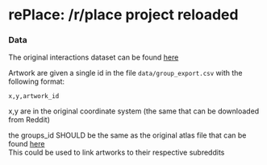 # rePlace: /r/place project reloaded

### Data

The original interactions dataset can be found [here](https://www.reddit.com/r/bigquery/comments/3cej2b/17_billion_reddit_comments_loaded_on_bigquery/)  

Artwork are given a single id in the file `data/group_export.csv` with the following format:  

```
x,y,artwork_id  
```

x,y are in the original coordinate system (the same that can be downloaded from Reddit)  

the groups_id SHOULD be the same as the original atlas file that can be found [here](https://raw.githubusercontent.com/RolandR/place-atlas/master/web/_js/atlas.js)  
This could be used to link artworks to their respective subreddits
